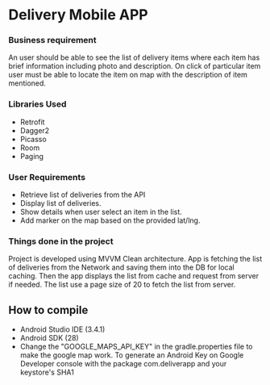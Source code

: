 # Delivery Mobile APP

### Business requirement
An user should be able to see the list of  delivery items where each item has brief information including photo and description. On click of particular item user must be able to locate the item on map with the description of item mentioned.

### Libraries Used

  * Retrofit
  * Dagger2
  * Picasso
  * Room
  * Paging

### User Requirements
- Retrieve list of deliveries from the API
- Display list of deliveries.
- Show details when user select an item in the list.
- Add marker on the map based on the provided lat/lng.

### Things done in the project
Project is developed using MVVM Clean architecture.
App is fetching the list of deliveries from the Network and saving them into the DB for local caching. Then the app displays the list from cache and request from server if needed. The list use a page size of 20 to fetch the list from server.

## How to compile
- Android Studio IDE (3.4.1)
- Android SDK (28)
- Change the "GOOGLE_MAPS_API_KEY" in the gradle.properties file to make the google map work. To generate an Android Key on Google Developer console with the package com.deliverapp and your keystore's SHA1
